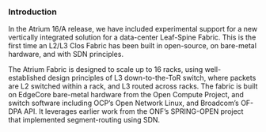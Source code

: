 ### Introduction

In the Atrium 16/A release, we have included experimental support for a new vertically integrated solution for a data-center Leaf-Spine Fabric. This is the first time an L2/L3 Clos Fabric has been built in open-source, on bare-metal hardware, and with SDN principles. 

The Atrium Fabric is designed to scale up to 16 racks, using well-established design principles of L3 down-to-the-ToR switch, where packets are L2 switched within a rack, and L3 routed across racks. The fabric is built on EdgeCore bare-metal hardware from the Open Compute Project, and switch software including OCP’s Open Network Linux, and Broadcom’s OF-DPA API. It leverages earlier work from the ONF’s SPRING-OPEN project that implemented segment-routing using SDN. 

